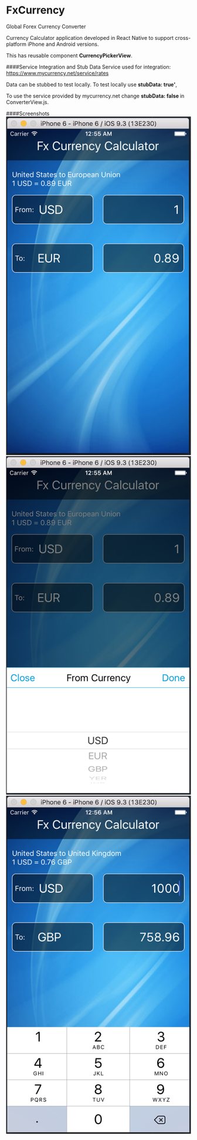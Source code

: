 # FxCurrency
Global Forex Currency Converter


Currency Calculator application developed in React Native to support cross-platform iPhone and Android versions.

This has reusable component <b>CurrencyPickerView</b>.

####Service Integration and Stub Data
Service used for integration: https://www.mycurrency.net/service/rates

Data can be stubbed to test locally. To test locally use <b>stubData: true'</b>,

To use the service provided by mycurrency.net change <b>stubData: false </b> in ConverterView.js.

####Screenshots
![ui](./demo/Fx_Currency_1.png)
![ui](./demo/Fx_Currency_2.png)
![ui](./demo/Fx_Currency_3.png)
